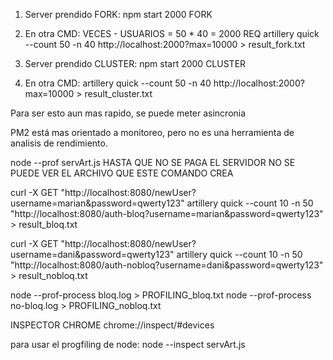 1. Server prendido FORK:
npm start 2000 FORK
2. En otra CMD:
VECES - USUARIOS = 50 * 40 = 2000 REQ
artillery quick --count 50 -n 40 http://localhost:2000?max=10000 > result_fork.txt

1. Server prendido CLUSTER:
npm start 2000 CLUSTER
2. En otra CMD:
artillery quick --count 50 -n 40 http://localhost:2000?max=10000 > result_cluster.txt

Para ser esto aun mas rapido, se puede meter asincronia

PM2 está mas orientado a monitoreo, pero no es una herramienta de analisis de rendimiento.

node --prof servArt.js 
HASTA QUE NO SE PAGA EL SERVIDOR NO SE PUEDE VER EL ARCHIVO QUE ESTE COMANDO CREA

curl -X GET "http://localhost:8080/newUser?username=marian&password=qwerty123"
artillery quick --count 10 -n 50 "http://localhost:8080/auth-bloq?username=marian&password=qwerty123" > result_bloq.txt


curl -X GET "http://localhost:8080/newUser?username=dani&password=qwerty123"
artillery quick --count 10 -n 50 "http://localhost:8080/auth-nobloq?username=dani&password=qwerty123" > result_nobloq.txt


node --prof-process bloq.log > PROFILING_bloq.txt
node --prof-process no-bloq.log > PROFILING_nobloq.txt

INSPECTOR CHROME
chrome://inspect/#devices

para usar el progfiling de node:
node --inspect servArt.js




